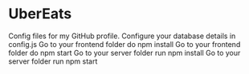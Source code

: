# UberEats
Config files for my GitHub profile.
Configure your database details in config.js
Go to your frontend folder do npm install
Go to your frontend folder do npm start
Go to your server folder run npm install
Go to your server folder run npm start
